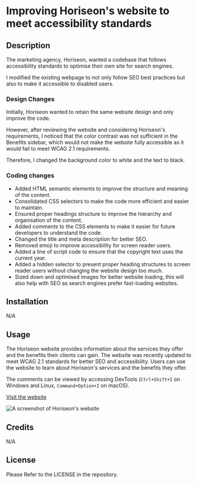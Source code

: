 # Improving Horiseon's website to meet accessibility standards

## Description

The marketing agency, Horiseon, wanted a codebase that follows accessibility standards to optimise their own site for search engines.

I modified the existing webpage to not only follow SEO best practices but also to make it accessible to disabled users.

### Design Changes

Initially, Horiseon wanted to retain the same website design and only improve the code.

However, after reviewing the website and considering Horiseon's requirements, I noticed that the color contrast was not sufficient in the Benefits sidebar, which would not make the website fully accessible as it would fail to meet WCAG 2.1 requirements.

Therefore, I changed the background color to white and the text to black.

### Coding changes

- Added HTML semantic elements to improve the structure and meaning of the content.
- Consolidated CSS selectors to make the code more efficient and easier to maintain.
- Ensured proper headings structure to improve the hierarchy and organisation of the content.
- Added comments to the CSS elements to make it easier for future developers to understand the code.
- Changed the title and meta description for better SEO.
- Removed emoji to improve accessibility for screen reader users.
- Added a line of script code to ensure that the copyright text uses the current year.
- Added a hidden selector to present proper heading structures to screen reader users without changing the website design too much.
- Sized down and optimised images for better website loading, this will also help with SEO as search engines prefer fast-loading websites.

## Installation

N/A

## Usage

The Horiseon website provides information about the services they offer and the benefits their clients can gain. The website was recently updated to meet WCAG 2.1 standards for better SEO and accessibility. Users can use the website to learn about Horiseon's services and the benefits they offer.

The comments can be viewed by accessing DevTools (`Ctrl+Shift+I` on Windows and Linux, `Command+Option+I` on macOS).

[Visit the website](https://calummedlock.github.io/horiseon-accessibility-standards/)

![A screenshot of Horiseon's website](assets/images/updated-website-screenshot.png)

## Credits

N/A

## License

Please Refer to the LICENSE in the repository.
